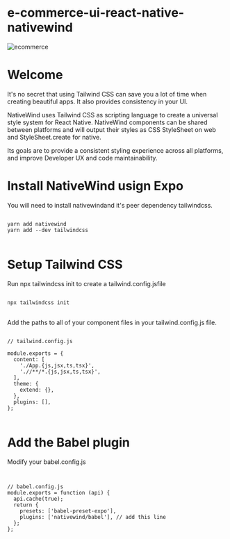 # e-commerce-ui-react-native-nativewind

![ecommerce](https://user-images.githubusercontent.com/72680556/218602455-25a1e4f7-e2e2-48db-9ada-e4e9f20da545.jpg)

# Welcome

It's no secret that using Tailwind CSS can save you a lot of time when creating beautiful apps. It also provides consistency in your UI.

NativeWind uses Tailwind CSS as scripting language to create a universal style system for React Native. NativeWind components can be shared between platforms and will output their styles as CSS StyleSheet on web and StyleSheet.create for native.

Its goals are to provide a consistent styling experience across all platforms, and improve Developer UX and code maintainability.

# Install NativeWind usign Expo
You will need to install nativewindand it's peer dependency tailwindcss.

<pre>
<code> 
yarn add nativewind
yarn add --dev tailwindcss
</code>
</pre>

# Setup Tailwind CSS
Run npx tailwindcss init to create a tailwind.config.jsfile

<pre>
<code> 
npx tailwindcss init
</code>
</pre>

Add the paths to all of your component files in your tailwind.config.js file.

<pre>
<code> 
// tailwind.config.js

module.exports = {
  content: [
    './App.{js,jsx,ts,tsx}',
    './<custom directory>/**/*.{js,jsx,ts,tsx}',
  ],
  theme: {
    extend: {},
  },
  plugins: [],
};
</code>
</pre>


  
# Add the Babel plugin
Modify your babel.config.js

<pre>
<code> 

// babel.config.js
module.exports = function (api) {
  api.cache(true);
  return {
    presets: ['babel-preset-expo'],
    plugins: ['nativewind/babel'], // add this line
  };
};

</code>
</pre>
